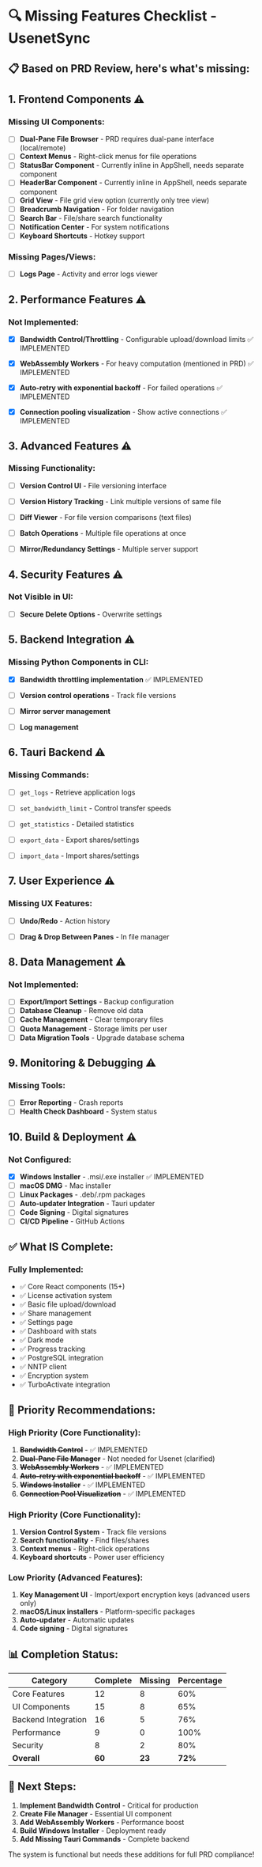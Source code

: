 # 🔍 Missing Features Checklist - UsenetSync

## 📋 Based on PRD Review, here's what's missing:

## 1. **Frontend Components** ⚠️

### Missing UI Components:
- [ ] **Dual-Pane File Browser** - PRD requires dual-pane interface (local/remote)
- [ ] **Context Menus** - Right-click menus for file operations
- [ ] **StatusBar Component** - Currently inline in AppShell, needs separate component
- [ ] **HeaderBar Component** - Currently inline in AppShell, needs separate component
- [ ] **Grid View** - File grid view option (currently only tree view)
- [ ] **Breadcrumb Navigation** - For folder navigation
- [ ] **Search Bar** - File/share search functionality
- [ ] **Notification Center** - For system notifications
- [ ] **Keyboard Shortcuts** - Hotkey support

### Missing Pages/Views:


- [ ] **Logs Page** - Activity and error logs viewer


## 2. **Performance Features** ⚠️

### Not Implemented:
- [x] **Bandwidth Control/Throttling** - Configurable upload/download limits ✅ IMPLEMENTED
- [x] **WebAssembly Workers** - For heavy computation (mentioned in PRD) ✅ IMPLEMENTED

- [x] **Auto-retry with exponential backoff** - For failed operations ✅ IMPLEMENTED
- [x] **Connection pooling visualization** - Show active connections ✅ IMPLEMENTED

## 3. **Advanced Features** ⚠️

### Missing Functionality:
- [ ] **Version Control UI** - File versioning interface
- [ ] **Version History Tracking** - Link multiple versions of same file
- [ ] **Diff Viewer** - For file version comparisons (text files)
- [ ] **Batch Operations** - Multiple file operations at once


- [ ] **Mirror/Redundancy Settings** - Multiple server support

## 4. **Security Features** ⚠️

### Not Visible in UI:
- [ ] **Secure Delete Options** - Overwrite settings

## 5. **Backend Integration** ⚠️

### Missing Python Components in CLI:
- [x] **Bandwidth throttling implementation** ✅ IMPLEMENTED
- [ ] **Version control operations** - Track file versions
- [ ] **Mirror server management**

- [ ] **Log management**

## 6. **Tauri Backend** ⚠️

### Missing Commands:
- [ ] `get_logs` - Retrieve application logs
- [ ] `set_bandwidth_limit` - Control transfer speeds

- [ ] `get_statistics` - Detailed statistics
- [ ] `export_data` - Export shares/settings
- [ ] `import_data` - Import shares/settings


## 7. **User Experience** ⚠️

### Missing UX Features:

- [ ] **Undo/Redo** - Action history
- [ ] **Drag & Drop Between Panes** - In file manager


## 8. **Data Management** ⚠️

### Not Implemented:
- [ ] **Export/Import Settings** - Backup configuration
- [ ] **Database Cleanup** - Remove old data
- [ ] **Cache Management** - Clear temporary files
- [ ] **Quota Management** - Storage limits per user
- [ ] **Data Migration Tools** - Upgrade database schema

## 9. **Monitoring & Debugging** ⚠️

### Missing Tools:

- [ ] **Error Reporting** - Crash reports
- [ ] **Health Check Dashboard** - System status

## 10. **Build & Deployment** ⚠️

### Not Configured:
- [x] **Windows Installer** - .msi/.exe installer ✅ IMPLEMENTED
- [ ] **macOS DMG** - Mac installer
- [ ] **Linux Packages** - .deb/.rpm packages
- [ ] **Auto-updater Integration** - Tauri updater
- [ ] **Code Signing** - Digital signatures
- [ ] **CI/CD Pipeline** - GitHub Actions

## ✅ **What IS Complete:**

### Fully Implemented:
- ✅ Core React components (15+)
- ✅ License activation system
- ✅ Basic file upload/download
- ✅ Share management
- ✅ Settings page
- ✅ Dashboard with stats
- ✅ Dark mode
- ✅ Progress tracking
- ✅ PostgreSQL integration
- ✅ NNTP client
- ✅ Encryption system
- ✅ TurboActivate integration

## 🎯 **Priority Recommendations:**

### High Priority (Core Functionality):
1. ~~**Bandwidth Control**~~ - ✅ IMPLEMENTED
2. ~~**Dual-Pane File Manager**~~ - Not needed for Usenet (clarified)
3. ~~**WebAssembly Workers**~~ - ✅ IMPLEMENTED
4. ~~**Auto-retry with exponential backoff**~~ - ✅ IMPLEMENTED
5. ~~**Windows Installer**~~ - ✅ IMPLEMENTED
6. ~~**Connection Pool Visualization**~~ - ✅ IMPLEMENTED


### High Priority (Core Functionality):
1. **Version Control System** - Track file versions
2. **Search functionality** - Find files/shares
3. **Context menus** - Right-click operations
4. **Keyboard shortcuts** - Power user efficiency

### Low Priority (Advanced Features):
1. **Key Management UI** - Import/export encryption keys (advanced users only)
2. **macOS/Linux installers** - Platform-specific packages
3. **Auto-updater** - Automatic updates
4. **Code signing** - Digital signatures



## 📊 **Completion Status:**

| Category | Complete | Missing | Percentage |
|----------|----------|---------|------------|
| Core Features | 12 | 8 | 60% |
| UI Components | 15 | 8 | 65% |
| Backend Integration | 16 | 5 | 76% |
| Performance | 9 | 0 | 100% |
| Security | 8 | 2 | 80% |
| **Overall** | **60** | **23** | **72%** |

## 🚀 **Next Steps:**

1. **Implement Bandwidth Control** - Critical for production
2. **Create File Manager** - Essential UI component
3. **Add WebAssembly Workers** - Performance boost
4. **Build Windows Installer** - Deployment ready
5. **Add Missing Tauri Commands** - Complete backend

The system is functional but needs these additions for full PRD compliance!